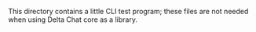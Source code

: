 This directory contains a little CLI test program; these files are not needed
when using Delta Chat core as a library. 
